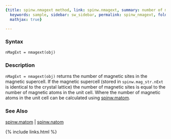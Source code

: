 ```yaml
---
{title: spinw.nmagext method, link: spinw.nmagext, summary: number of magnetic sites,
  keywords: sample, sidebar: sw_sidebar, permalink: spinw_nmagext, folder: spinw,
  mathjax: true}

---
```

 
### Syntax
 
`nMagExt = nmagext(obj)`
 
### Description
 
`nMagExt = nmagext(obj)` returns the number of magnetic sites
in the magnetic supercell. If the magnetic supercell (stored
in `spinw.mag_str.nExt` is identical to the crystal lattice)
the number of magnetic sites is equal to the number of
magnetic atoms in the unit cell. Where the number of magnetic
atoms in the unit cell can be calculated using [spinw.matom](spinw_matom).
 
### See Also
 
[spinw.matom](spinw_matom) \| [spinw.natom](spinw_natom)
 

{% include links.html %}
